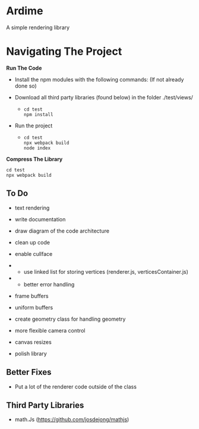 # Ardime

A simple rendering library

# Navigating The Project

**Run The Code**

* Install the npm modules with the following commands: (If not already done so)
* Download all third party libraries (found below) in the folder ./test/views/

  * ```
    cd test
    npm install
    ```

* Run the project

  * ```
    cd test
    npx webpack build
    node index
    ```

**Compress The Library**

```
cd test
npx webpack build
```

## To Do

* text rendering
* write documentation

* draw diagram of the code architecture
* clean up code
* enable cullface
* * use linked list for storing vertices (renderer.js, verticesContainer.js)
* * better error handling
* frame buffers
* uniform buffers
* create geometry class for handling geometry
* more flexible camera control



* canvas resizes
* polish library



## Better Fixes

* Put a lot of the renderer code outside of the class

## Third Party Libraries
* math.Js (https://github.com/josdejong/mathjs)
